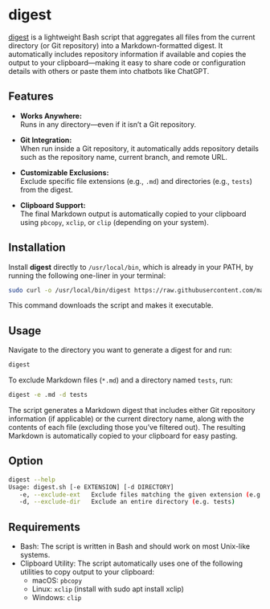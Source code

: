 # digest

[digest](https://github.com/mariusrueve/digest/blob/main/digest.sh) is a lightweight Bash script that aggregates all files from the current directory (or Git repository) into a Markdown-formatted digest. It automatically includes repository information if available and copies the output to your clipboard—making it easy to share code or configuration details with others or paste them into chatbots like ChatGPT.

## Features

- **Works Anywhere:**  
  Runs in any directory—even if it isn’t a Git repository.
  
- **Git Integration:**  
  When run inside a Git repository, it automatically adds repository details such as the repository name, current branch, and remote URL.
  
- **Customizable Exclusions:**  
  Exclude specific file extensions (e.g., `.md`) and directories (e.g., `tests`) from the digest.
  
- **Clipboard Support:**  
  The final Markdown output is automatically copied to your clipboard using `pbcopy`, `xclip`, or `clip` (depending on your system).

## Installation

Install **digest** directly to `/usr/local/bin`, which is already in your PATH, by running the following one-liner in your terminal:

```bash
sudo curl -o /usr/local/bin/digest https://raw.githubusercontent.com/mariusrueve/digest/main/digest.sh && sudo chmod +x /usr/local/bin/digest
```

This command downloads the script and makes it executable.

## Usage

Navigate to the directory you want to generate a digest for and run:

```bash
digest
```

To exclude Markdown files (`*.md`) and a directory named `tests`, run:

```bash
digest -e .md -d tests
```

The script generates a Markdown digest that includes either Git repository information (if applicable) or the current directory name, along with the contents of each file (excluding those you’ve filtered out). The resulting Markdown is automatically copied to your clipboard for easy pasting.

## Option

```bash
digest --help
Usage: digest.sh [-e EXTENSION] [-d DIRECTORY]
   -e, --exclude-ext   Exclude files matching the given extension (e.g. .md or "*.md")
   -d, --exclude-dir   Exclude an entire directory (e.g. tests)
```

## Requirements

- Bash:
  The script is written in Bash and should work on most Unix-like systems.
- Clipboard Utility:
  The script automatically uses one of the following utilities to copy output to your clipboard:
  - macOS: `pbcopy`
  - Linux: `xclip` (install with sudo apt install xclip)
  - Windows: `clip`
  